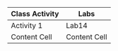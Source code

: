 | Class Activity|      Labs     |
| ------------- | ------------- |
| Activity 1    |     Lab14     |
| Content Cell  | Content Cell  |
